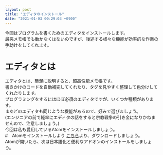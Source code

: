 ```yaml
---
layout: post
title: "エディタのインストール"
date: "2021-01-03 00:29:03 +0900"
---
```

今回はプログラムを書くためのエディタをインストールします。  
最悪メモ帳でも動かなくはないのですが、後述する様々な機能が効率的な作業の手助けをしてくれます。
# エディタとは
  エディタとは、簡潔に説明すると、超高性能メモ帳です。  
  書きかけのコードを自動補完してくれたり、タグを見やすく整理して色分けしてくれたりします。  
  プログラミングをするにはほぼ必須のエディタですが、いくつか種類があります。  
  まあどのエディタも同じような機能があるので、好みで選びましょう。  
  (エンジニアの前で軽率にエディタの話をすると宗教戦争の引き金になりかねませんので、注意しましょう。)  
  今回は私も愛用しているAtomをインストールしましょう。  
#　Atomをインストールしよう
  [こちら](https://atom.io)より、ダウンロードしましょう。  
  Atomが開いたら、次は日本語化と便利なアドオンのインストールをしましょう。
